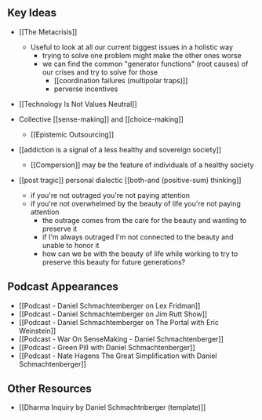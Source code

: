 ## Key Ideas
- [[The Metacrisis]]
	- Useful to look at all our current biggest issues in a holistic way
		- trying to solve one problem might make the other ones worse
		- we can find the common "generator functions" (root causes) of our crises and try to solve for those
			- [[coordination failures (multipolar traps)]]
			- perverse incentives
- [[Technology Is Not Values Neutral]]
- Collective [[sense-making]] and [[choice-making]]
	- [[Epistemic Outsourcing]]
- [[addiction is a signal of a less healthy and sovereign society]]
	- [[Compersion]] may be the feature of individuals of a healthy society	

- [[post tragic]] personal dialectic [[both-and (positive-sum) thinking]]
	- if you're not outraged you're not paying attention
	- if you're not overwhelmed by the beauty of life you're not paying attention
		- the outrage comes from the care for the beauty and wanting to preserve it
		- if I'm always outraged I'm not connected to the beauty and unable to honor it
		- how can we be with the beauty of life while working to try to preserve this beauty for future generations?


## Podcast Appearances
- [[Podcast - Daniel Schmachtemberger on Lex Fridman]]
- [[Podcast - Daniel Schmachtemberger on Jim Rutt Show]]
- [[Podcast - Daniel Schmachtemberger on The Portal with Eric Weinstein]]
- [[Podcast - War On SenseMaking - Daniel Schmachtenberger]]
- [[Podcast - Green Pill with Daniel Schmachtenberger]]
- [[Podcast - Nate Hagens The Great Simplification with Daniel Schmachtenberger]]

## Other Resources
- [[Dharma Inquiry by Daniel Schmachtnberger (template)]]
